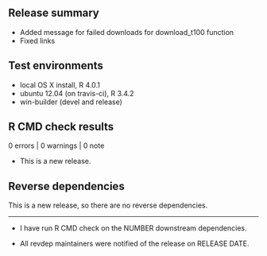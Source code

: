 ## Release summary

* Added message for failed downloads for download_t100 function
* Fixed links

## Test environments
* local OS X install, R 4.0.1
* ubuntu 12.04 (on travis-ci), R 3.4.2
* win-builder (devel and release)

## R CMD check results

0 errors | 0 warnings | 0 note

* This is a new release.

## Reverse dependencies

This is a new release, so there are no reverse dependencies.

---

* I have run R CMD check on the NUMBER downstream dependencies.

* All revdep maintainers were notified of the release on RELEASE DATE.
